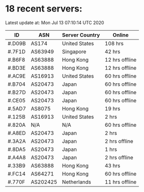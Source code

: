# 18 recent servers:

Latest update at: Mon Jul 13 07:10:14 UTC 2020

| ID | ASN | Server Country | Online |
| -- | --- | -------------- | ------ |
| #.D09B | AS174 | United States | 108 hrs |
| #.7F1D | AS63949 | Singapore | 42 hrs |
| #.B6F8 | AS63888 | Hong Kong | 12 hrs offline |
| #.BD3E | AS63888 | Hong Kong | 12 hrs offline |
| #.AC9E | AS16913 | United States | 60 hrs offline |
| #.B704 | AS20473 | Japan | 60 hrs offline |
| #.B27D | AS20473 | Japan | 60 hrs offline |
| #.CE05 | AS20473 | Japan | 60 hrs offline |
| #.5AD7 | AS8075 | Hong Kong | 19 hrs |
| #.125B | AS16913 | United States | 2 hrs |
| #.820A | N/A | N/A | 60 hrs offline |
| #.A8ED | AS20473 | Japan | 2 hrs |
| #.3A2A | AS20473 | Japan | 2 hrs offline |
| #.8DA5 | AS20473 | Japan | 1 hrs |
| #.A4A8 | AS20473 | Japan | 2 hrs offline |
| #.33B9 | AS63888 | Hong Kong | 43 hrs |
| #.FC14 | AS64271 | Hong Kong | 60 hrs offline |
| #.770F | AS202425 | Netherlands | 11 hrs offline |

